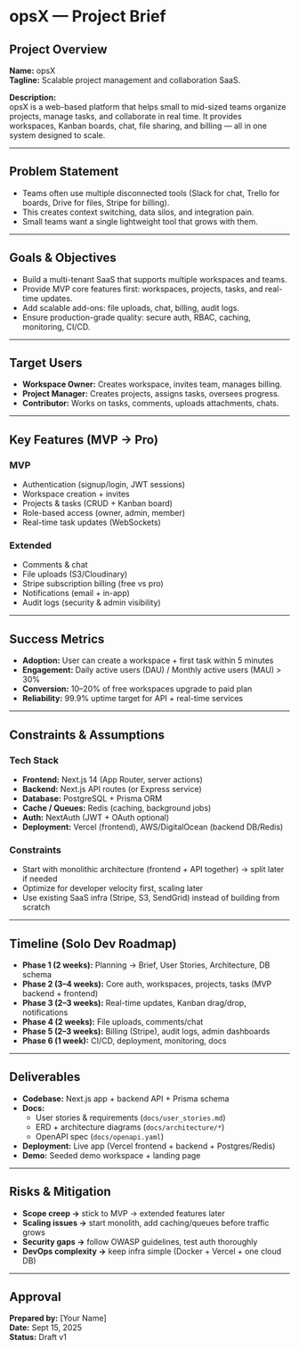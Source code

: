 # opsX — Project Brief

## Project Overview

**Name:** opsX  
**Tagline:** Scalable project management and collaboration SaaS.  

**Description:**  
opsX is a web-based platform that helps small to mid-sized teams organize projects, manage tasks, and collaborate in real time. It provides workspaces, Kanban boards, chat, file sharing, and billing — all in one system designed to scale.

---

## Problem Statement

- Teams often use multiple disconnected tools (Slack for chat, Trello for boards, Drive for files, Stripe for billing).  
- This creates context switching, data silos, and integration pain.  
- Small teams want a single lightweight tool that grows with them.

---

## Goals & Objectives

- Build a multi-tenant SaaS that supports multiple workspaces and teams.  
- Provide MVP core features first: workspaces, projects, tasks, and real-time updates.  
- Add scalable add-ons: file uploads, chat, billing, audit logs.  
- Ensure production-grade quality: secure auth, RBAC, caching, monitoring, CI/CD.

---

## Target Users

- **Workspace Owner:** Creates workspace, invites team, manages billing.  
- **Project Manager:** Creates projects, assigns tasks, oversees progress.  
- **Contributor:** Works on tasks, comments, uploads attachments, chats.

---

## Key Features (MVP → Pro)

### MVP

- Authentication (signup/login, JWT sessions)  
- Workspace creation + invites  
- Projects & tasks (CRUD + Kanban board)  
- Role-based access (owner, admin, member)  
- Real-time task updates (WebSockets)

### Extended

- Comments & chat  
- File uploads (S3/Cloudinary)  
- Stripe subscription billing (free vs pro)  
- Notifications (email + in-app)  
- Audit logs (security & admin visibility)

---

## Success Metrics

- **Adoption:** User can create a workspace + first task within 5 minutes  
- **Engagement:** Daily active users (DAU) / Monthly active users (MAU) > 30%  
- **Conversion:** 10–20% of free workspaces upgrade to paid plan  
- **Reliability:** 99.9% uptime target for API + real-time services

---

## Constraints & Assumptions

### Tech Stack

- **Frontend:** Next.js 14 (App Router, server actions)  
- **Backend:** Next.js API routes (or Express service)  
- **Database:** PostgreSQL + Prisma ORM  
- **Cache / Queues:** Redis (caching, background jobs)  
- **Auth:** NextAuth (JWT + OAuth optional)  
- **Deployment:** Vercel (frontend), AWS/DigitalOcean (backend DB/Redis)

### Constraints

- Start with monolithic architecture (frontend + API together) → split later if needed  
- Optimize for developer velocity first, scaling later  
- Use existing SaaS infra (Stripe, S3, SendGrid) instead of building from scratch

---

## Timeline (Solo Dev Roadmap)

- **Phase 1 (2 weeks):** Planning → Brief, User Stories, Architecture, DB schema  
- **Phase 2 (3–4 weeks):** Core auth, workspaces, projects, tasks (MVP backend + frontend)  
- **Phase 3 (2–3 weeks):** Real-time updates, Kanban drag/drop, notifications  
- **Phase 4 (2 weeks):** File uploads, comments/chat  
- **Phase 5 (2–3 weeks):** Billing (Stripe), audit logs, admin dashboards  
- **Phase 6 (1 week):** CI/CD, deployment, monitoring, docs

---

## Deliverables

- **Codebase:** Next.js app + backend API + Prisma schema  
- **Docs:**  
  - User stories & requirements (`docs/user_stories.md`)  
  - ERD + architecture diagrams (`docs/architecture/*`)  
  - OpenAPI spec (`docs/openapi.yaml`)  
- **Deployment:** Live app (Vercel frontend + backend + Postgres/Redis)  
- **Demo:** Seeded demo workspace + landing page

---

## Risks & Mitigation

- **Scope creep →** stick to MVP → extended features later  
- **Scaling issues →** start monolith, add caching/queues before traffic grows  
- **Security gaps →** follow OWASP guidelines, test auth thoroughly  
- **DevOps complexity →** keep infra simple (Docker + Vercel + one cloud DB)

---

## Approval

**Prepared by:** [Your Name]  
**Date:** Sept 15, 2025  
**Status:** Draft v1
